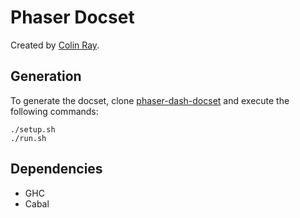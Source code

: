 Phaser Docset
==================

Created by [Colin Ray](https://github.com/rcolinray).

## Generation

To generate the docset, clone [phaser-dash-docset](https://github.com/rcolinray/phaser-dash-docset) and execute the following commands:

```
./setup.sh
./run.sh
```

## Dependencies

- GHC
- Cabal
